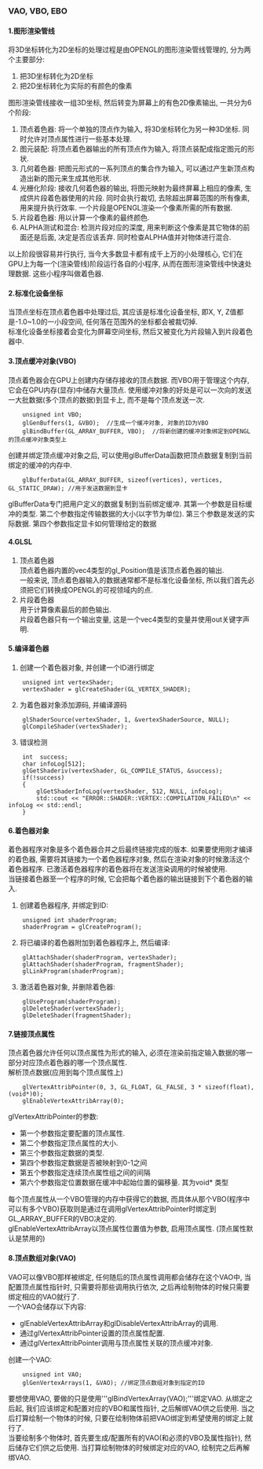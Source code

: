 ### VAO, VBO, EBO
#### 1.图形渲染管线
将3D坐标转化为2D坐标的处理过程是由OPENGL的图形渲染管线管理的, 分为两个主要部分:  
1. 把3D坐标转化为2D坐标  
2. 把2D坐标转化为实际的有颜色的像素  
  
图形渲染管线接收一组3D坐标, 然后转变为屏幕上的有色2D像素输出, 一共分为6个阶段:  
1. 顶点着色器: 将一个单独的顶点作为输入, 将3D坐标转化为另一种3D坐标. 同时允许对顶点属性进行一些基本处理.  
2. 图元装配: 将顶点着色器输出的所有顶点作为输入, 将顶点装配成指定图元的形状.  
3. 几何着色器: 把图元形式的一系列顶点的集合作为输入, 可以通过产生新顶点构造出新的图元来生成其他形状.  
4. 光栅化阶段: 接收几何着色器的输出, 将图元映射为最终屏幕上相应的像素, 生成供片段着色器使用的片段. 同时会执行裁切, 去除超出屏幕范围的所有像素, 用来提升执行效率. 一个片段是OPENGL渲染一个像素所需的所有数据.  
5. 片段着色器: 用以计算一个像素的最终颜色.  
6. ALPHA测试和混合: 检测片段对应的深度, 用来判断这个像素是其它物体的前面还是后面, 决定是否应该丢弃. 同时检查ALPHA值并对物体进行混合.  

以上阶段很容易并行执行, 当今大多数显卡都有成千上万的小处理核心, 它们在GPU上为每一个(渲染管线)阶段运行各自的小程序, 从而在图形渲染管线中快速处理数据. 这些小程序叫做着色器.  

#### 2.标准化设备坐标
当顶点坐标在顶点着色器中处理过后, 其应该是标准化设备坐标, 即X, Y, Z值都是-1.0~1.0的一小段空间, 任何落在范围外的坐标都会被裁切掉.  
标准化设备坐标接着会变化为屏幕空间坐标, 然后又被变化为片段输入到片段着色器中.  

#### 3.顶点缓冲对象(VBO)
顶点着色器会在GPU上创建内存储存接收的顶点数据. 而VBO用于管理这个内存, 它会在GPU内存(显存)中储存大量顶点. 使用缓冲对象的好处是可以一次向的发送一大批数据(多个顶点的数据)到显卡上, 而不是每个顶点发送一次. 
``` 
    unsigned int VBO;
    glGenBuffers(1, &VBO);  //生成一个缓冲对象, 对象的ID为VBO
    glBindBuffer(GL_ARRAY_BUFFER, VBO);  //将新创建的缓冲对象绑定到OPENGL的顶点缓冲对象类型上
```
创建并绑定顶点缓冲对象之后, 可以使用glBufferData函数把顶点数据复制到当前绑定的缓冲的内存中.  
```
    glBufferData(GL_ARRAY_BUFFER, sizeof(vertices), vertices, GL_STATIC_DRAW); //用于发送数据到显卡
```
glBufferData专门把用户定义的数据复制到当前绑定缓冲. 其第一个参数是目标缓冲的类型. 第二个参数指定传输数据的大小(以字节为单位). 第三个参数是发送的实际数据. 第四个参数指定显卡如何管理给定的数据

#### 4.GLSL
1. 顶点着色器  
顶点着色器内置的vec4类型的gl_Position值是该顶点着色器的输出.  
一般来说, 顶点着色器输入的数据通常都不是标准化设备坐标, 所以我们首先必须把它们转换成OPENGL的可视领域内的点.  
2. 片段着色器  
用于计算像素最后的颜色输出.  
片段着色器只有一个输出变量, 这是一个vec4类型的变量并使用out关键字声明.

#### 5.编译着色器
1. 创建一个着色器对象, 并创建一个ID进行绑定  
```
    unsigned int vertexShader;
    vertexShader = glCreateShader(GL_VERTEX_SHADER);
```
2. 为着色器对象添加源码, 并编译源码  
```
    glShaderSource(vertexShader, 1, &vertexShaderSource, NULL);
    glCompileShader(vertexShader);
```
3. 错误检测
```
    int  success;
    char infoLog[512];
    glGetShaderiv(vertexShader, GL_COMPILE_STATUS, &success);
    if(!success)
    {
        glGetShaderInfoLog(vertexShader, 512, NULL, infoLog);
        std::cout << "ERROR::SHADER::VERTEX::COMPILATION_FAILED\n" << infoLog << std::endl;
    }
```

#### 6.着色器对象
着色器程序对象是多个着色器合并之后最终链接完成的版本. 如果要使用刚才编译的着色器, 需要将其链接为一个着色器程序对象, 然后在渲染对象的时候激活这个着色器程序. 已激活着色器程序的着色器将在发送渲染调用的时候被使用.  
当链接着色器至一个程序的时候, 它会把每个着色器的输出链接到下个着色器的输入.  
1. 创建着色器程序, 并绑定到ID:  
```
    unsigned int shaderProgram;
    shaderProgram = glCreateProgram();
```
2. 将已编译的着色器附加到着色器程序上, 然后编译:  
```
    glAttachShader(shaderProgram, vertexShader);
    glAttachShader(shaderProgram, fragmentShader);
    glLinkProgram(shaderProgram);
```
3. 激活着色器对象, 并删除着色器: 
```
    glUseProgram(shaderProgram);
    glDeleteShader(vertexShader);
    glDeleteShader(fragmentShader);
```

#### 7.链接顶点属性
顶点着色器允许任何以顶点属性为形式的输入, 必须在渲染前指定输入数据的哪一部分对应顶点着色器的哪一个顶点属性.  
解析顶点数据(应用到每个顶点属性上)
```
    glVertexAttribPointer(0, 3, GL_FLOAT, GL_FALSE, 3 * sizeof(float), (void*)0);
    glEnableVertexAttribArray(0);
```
glVertexAttribPointer的参数:  
* 第一个参数指定要配置的顶点属性.  
* 第二个参数指定顶点属性的大小.  
* 第三个参数指定数据的类型.  
* 第四个参数指定数据是否被映射到0-1之间
* 第五个参数指定连续顶点属性组之间的间隔
* 第六个参数指定位置数据在缓冲中起始位置的偏移量. 其为void* 类型

每个顶点属性从一个VBO管理的内存中获得它的数据, 而具体从那个VBO(程序中可以有多个VBO)获取则是通过在调用glVertexAttribPointer时绑定到GL_ARRAY_BUFFER的VBO决定的.  
glEnableVertexAttribArray以顶点属性位置值为参数, 启用顶点属性. (顶点属性默认是禁用的)  

#### 8.顶点数组对象(VAO)
VAO可以像VBO那样被绑定, 任何随后的顶点属性调用都会储存在这个VAO中, 当配置顶点属性指针时, 只需要将那些调用执行依次, 之后再绘制物体的时候只需要绑定相应的VAO就行了.  
一个VAO会储存以下内容:  
* glEnableVertexAttribArray和glDisableVertexAttribArray的调用.  
* 通过glVertexAttribPointer设置的顶点属性配置.  
* 通过glVertexAttribPointer调用与顶点属性关联的顶点缓冲对象.  

创建一个VAO:  
```
    unsigned int VAO;
    glGenVertexArrays(1, &VAO); //绑定顶点数组对象到指定的ID
```
要想使用VAO, 要做的只是使用'''glBindVertexArray(VAO);'''绑定VAO. 从绑定之后起, 我们应该绑定和配置对应的VBO和属性指针, 之后解绑VAO供之后使用. 当之后打算绘制一个物体的时候, 只要在绘制物体前把VAO绑定到希望使用的绑定上就行了.  
当要绘制多个物体时, 首先要生成/配置所有的VAO(和必须的VBO及属性指针), 然后储存它们供之后使用. 当打算绘制物体的时候绑定对应的VAO, 绘制完之后再解绑VAO.  
